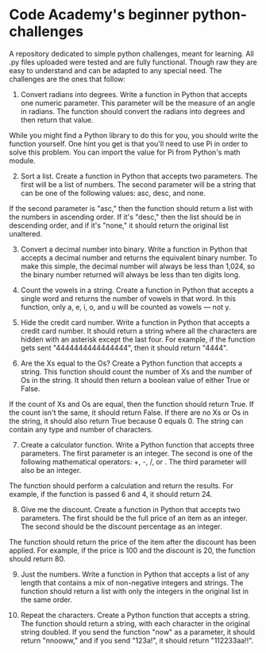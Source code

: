 # Code Academy's beginner python-challenges 
A repository dedicated to simple python challenges, meant for learning.
All .py files uploaded were tested and are fully functional. Though raw they are easy to understand and can be adapted to any special need. 
The challenges are the ones that follow:

1. Convert radians into degrees.
Write a function in Python that accepts one numeric parameter. This parameter will be the measure of an angle in radians. The function should convert the radians into degrees and then return that value.

  While you might find a Python library to do this for you, you should write the function yourself. One hint you get is that you'll need to use Pi in order to      solve this problem. You can import the value for Pi from Python's math module.

2. Sort a list.
Create a function in Python that accepts two parameters. The first will be a list of numbers. The second parameter will be a string that can be one of the following values: asc, desc, and none.

  If the second parameter is "asc," then the function should return a list with the numbers in ascending order. If it's "desc," then the list should be in descending order, and if it's "none," it should return the original list unaltered.

3. Convert a decimal number into binary.
Write a function in Python that accepts a decimal number and returns the equivalent binary number. To make this simple, the decimal number will always be less than 1,024, so the binary number returned will always be less than ten digits long.

4. Count the vowels in a string.
Create a function in Python that accepts a single word and returns the number of vowels in that word. In this function, only a, e, i, o, and u will be counted as vowels — not y.

5. Hide the credit card number.
Write a function in Python that accepts a credit card number. It should return a string where all the characters are hidden with an asterisk except the last four. For example, if the function gets sent "4444444444444444", then it should return "4444".

6. Are the Xs equal to the Os?
Create a Python function that accepts a string. This function should count the number of Xs and the number of Os in the string. It should then return a boolean value of either True or False.

  If the count of Xs and Os are equal, then the function should return True. If the count isn't the same, it should return False. If there are no Xs or Os in the string, it should also return True because 0 equals 0. The string can contain any type and number of characters.

7. Create a calculator function.
Write a Python function that accepts three parameters. The first parameter is an integer. The second is one of the following mathematical operators: +, -, /, or . The third parameter will also be an integer.

  The function should perform a calculation and return the results. For example, if the function is passed 6 and 4, it should return 24.

8. Give me the discount.
Create a function in Python that accepts two parameters. The first should be the full price of an item as an integer. The second should be the discount percentage as an integer.

  The function should return the price of the item after the discount has been applied. For example, if the price is 100 and the discount is 20, the function should return 80.

9. Just the numbers.
Write a function in Python that accepts a list of any length that contains a mix of non-negative integers and strings. The function should return a list with only the integers in the original list in the same order.

10. Repeat the characters.
Create a Python function that accepts a string. The function should return a string, with each character in the original string doubled. If you send the function "now" as a parameter, it should return "nnooww," and if you send "123a!", it should return "112233aa!!".
